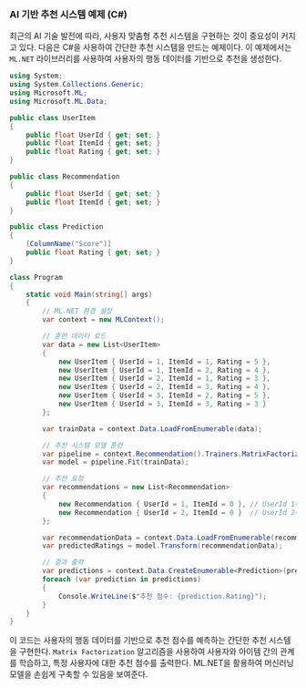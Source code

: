 ### AI 기반 추천 시스템 예제 (C#)

최근의 AI 기술 발전에 따라, 사용자 맞춤형 추천 시스템을 구현하는 것이 중요성이 커지고 있다. 다음은 C#을 사용하여 간단한 추천 시스템을 만드는 예제이다. 이 예제에서는 `ML.NET` 라이브러리를 사용하여 사용자의 행동 데이터를 기반으로 추천을 생성한다.

```csharp
using System;
using System.Collections.Generic;
using Microsoft.ML;
using Microsoft.ML.Data;

public class UserItem
{
    public float UserId { get; set; }
    public float ItemId { get; set; }
    public float Rating { get; set; }
}

public class Recommendation
{
    public float UserId { get; set; }
    public float ItemId { get; set; }
}

public class Prediction
{
    [ColumnName("Score")]
    public float Rating { get; set; }
}

class Program
{
    static void Main(string[] args)
    {
        // ML.NET 환경 설정
        var context = new MLContext();

        // 훈련 데이터 로드
        var data = new List<UserItem>
        {
            new UserItem { UserId = 1, ItemId = 1, Rating = 5 },
            new UserItem { UserId = 1, ItemId = 2, Rating = 4 },
            new UserItem { UserId = 2, ItemId = 1, Rating = 3 },
            new UserItem { UserId = 2, ItemId = 3, Rating = 4 },
            new UserItem { UserId = 3, ItemId = 2, Rating = 5 },
            new UserItem { UserId = 3, ItemId = 3, Rating = 3 }
        };

        var trainData = context.Data.LoadFromEnumerable(data);

        // 추천 시스템 모델 훈련
        var pipeline = context.Recommendation().Trainers.MatrixFactorization("UserId", "ItemId", "Rating");
        var model = pipeline.Fit(trainData);

        // 추천 요청
        var recommendations = new List<Recommendation>
        {
            new Recommendation { UserId = 1, ItemId = 0 }, // UserId 1에 대한 추천
            new Recommendation { UserId = 2, ItemId = 0 }  // UserId 2에 대한 추천
        };

        var recommendationData = context.Data.LoadFromEnumerable(recommendations);
        var predictedRatings = model.Transform(recommendationData);

        // 결과 출력
        var predictions = context.Data.CreateEnumerable<Prediction>(predictedRatings, reuseRowObject: false);
        foreach (var prediction in predictions)
        {
            Console.WriteLine($"추천 점수: {prediction.Rating}");
        }
    }
}
```

이 코드는 사용자의 행동 데이터를 기반으로 추천 점수를 예측하는 간단한 추천 시스템을 구현한다. `Matrix Factorization` 알고리즘을 사용하여 사용자와 아이템 간의 관계를 학습하고, 특정 사용자에 대한 추천 점수를 출력한다. ML.NET을 활용하여 머신러닝 모델을 손쉽게 구축할 수 있음을 보여준다.